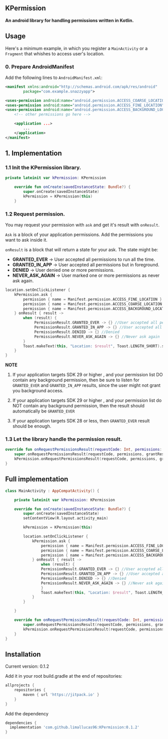 

## KPermission
**An android library for handling permissions written in Kotlin.**

## Usage

Here's a minimum example, in which you register a `MainActivity` or a `Fragment` that whishes to access user's location. 

### 0. Prepare AndroidManifest

Add the following lines to `AndroidManifest.xml`:
 
```xml
<manifest xmlns:android="http://schemas.android.com/apk/res/android"
        package="com.example.snazzyapp">

<uses-permission android:name="android.permission.ACCESS_COARSE_LOCATION" />  
<uses-permission android:name="android.permission.ACCESS_FINE_LOCATION" />  
<uses-permission android:name="android.permission.ACCESS_BACKGROUND_LOCATION" />
    <!-- other permissions go here -->

    <application ...>
        ...
    </application>
</manifest>
```

## 1. Implementation

### 1.1 Init the KPermission library.

```kotlin
private lateinit var kPermission: KPermission

    override fun onCreate(savedInstanceState: Bundle?) {
        super.onCreate(savedInstanceState)
        kPermission = KPermission(this)
    }
```

### 1.2 Request permission.

You may request your permission with `ask` and get it's result with `onResult`.

`Ask` is a block of your application permissions. Add the permissions you want to ask inside it.

`onResult` is a block that will return a state for your ask. 
The state might be: 

 - **GRANTED_EVER** -> User accepted all permissions to run all the time. 
 - **GRANTED_IN_APP** -> User accepted all permissions but in foreground. 
 - **DENIED** -> User denied one or more permissions.
 - **NEVER_ASK_AGAIN** -> User marked one or more permissions as never ask again.

```kotlin
location.setOnClickListener {
    kPermission.ask {
        permission { name = Manifest.permission.ACCESS_FINE_LOCATION }
        permission { name = Manifest.permission.ACCESS_COARSE_LOCATION }
        permission { name = Manifest.permission.ACCESS_BACKGROUND_LOCATION }
    } onResult { result ->
        when (result) {
           	 PermissionResult.GRANTED_EVER -> {} //User accepted all permissions
           	 PermissionResult.GRANTED_IN_APP -> {} //User accepted all permissions but in foreground
          	 PermissionResult.DENIED -> {} //Denied
           	 PermissionResult.NEVER_ASK_AGAIN -> {} //Never ask again
        }
        Toast.makeText(this, "Location: $result", Toast.LENGTH_SHORT).show()
    }
}
```

**NOTE**

 1. If your application targets SDK 29 or higher , and your permission list DO contain any background permission, then be sure to listen for `GRANTED_EVER` and `GRANTED_IN_APP` results, since the user might not grant you background access.
 
 
 2. If your application targets SDK 29 or higher , and your permission list do NOT contain any background permission, then the result should automatically be `GRANTED_EVER` 


 3. If your application targets SDK 28 or less, then `GRANTED_EVER` result should be enough.


### 1.3 Let the library handle the permission result. 

```kotlin
override fun onRequestPermissionsResult(requestCode: Int, permissions: Array<out String>, grantResults: IntArray) {
    super.onRequestPermissionsResult(requestCode, permissions, grantResults)
    kPermission.onRequestPermissionsResult(requestCode, permissions, grantResults)
}
```

## Full implementation

```kotlin
class MainActivity : AppCompatActivity() {

    private lateinit var kPermission: KPermission

    override fun onCreate(savedInstanceState: Bundle?) {
        super.onCreate(savedInstanceState)
        setContentView(R.layout.activity_main)

        kPermission = KPermission(this)

        location.setOnClickListener {
            kPermission.ask {
                permission { name = Manifest.permission.ACCESS_FINE_LOCATION }
                permission { name = Manifest.permission.ACCESS_COARSE_LOCATION }
                permission { name = Manifest.permission.ACCESS_BACKGROUND_LOCATION }
            } onResult { result ->
                when (result) {
           		PermissionResult.GRANTED_EVER -> {} //User accepted all permissions
           		PermissionResult.GRANTED_IN_APP -> {} //User accepted all permissions but in foreground
           		PermissionResult.DENIED -> {} //Denied
           		PermissionResult.NEVER_ASK_AGAIN -> {} //Never ask again
                }
                Toast.makeText(this, "Location: $result", Toast.LENGTH_SHORT).show()
            }
        }

    }

    override fun onRequestPermissionsResult(requestCode: Int, permissions: Array<out String>, grantResults: IntArray) {
        super.onRequestPermissionsResult(requestCode, permissions, grantResults)
        kPermission.onRequestPermissionsResult(requestCode, permissions, grantResults)
    }
}
```

## Installation

Current version: 0.1.2

Add it in your root build.gradle at the end of repositories:

```groovy
allprojects {
	repositories {
		maven { url 'https://jitpack.io' }
	}
}
```

Add the dependency

```groovy
dependencies {
  implementation 'com.github.limallucas96:KPermission:0.1.2'
}
```

